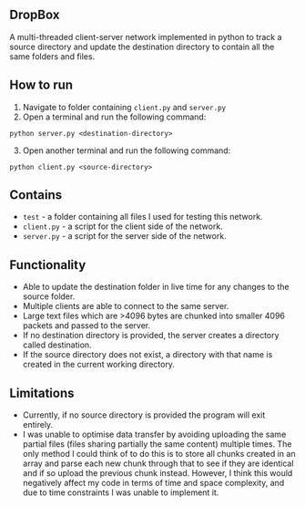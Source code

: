 ## DropBox

A  multi-threaded client-server network implemented in python to track a source directory and update the destination directory to contain all the same folders and files.

## How to run

1. Navigate to folder containing ```client.py``` and ```server.py```
2. Open a terminal and run the following command:
```
python server.py <destination-directory>
```
3. Open another terminal and run the following command:
```
python client.py <source-directory>
```

## Contains
- ```test``` - a folder containing all files I used for testing this network.
- ```client.py``` - a script for the client side of the network.
- ```server.py``` - a script for the server side of the network.

## Functionality
- Able to update the destination folder in live time for any changes to the source folder.
- Multiple clients are able to connect to the same server.
- Large text files which are >4096 bytes are chunked into smaller 4096 packets and passed to the server.
- If no destination directory is provided, the server creates a directory called destination.
- If the source directory does not exist, a directory with that name is created in the current working directory.

## Limitations
- Currently, if no source directory is provided the program will exit entirely.
- I was unable to optimise data transfer by avoiding uploading the same partial files (files sharing partially the same content) multiple times. The only method I could think of to do this is to store all chunks created in an array and parse each new chunk through that to see if they are identical and if so upload the previous chunk instead. However, I think this would negatively affect my code in terms of time and space complexity, and due to time constraints I was unable to implement it.